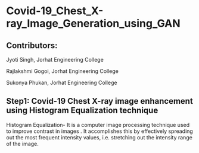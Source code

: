 # Covid-19_Chest_X-ray_Image_Generation_using_GAN

## Contributors:
Jyoti Singh, Jorhat Engineering College

Rajlakshmi Gogoi, Jorhat Engineering College

Sukonya Phukan, Jorhat Engineering College

## Step1: Covid-19 Chest X-ray image enhancement using Histogram Equalization technique 

Histogram Equalization- It is a computer image processing technique used to improve contrast in images .
It accomplishes this by effectively spreading out the most frequent intensity values, i.e. stretching out the intensity range of the image.

